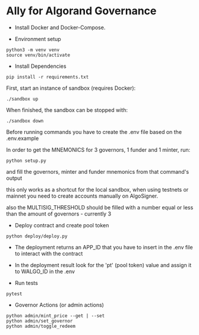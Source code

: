 # Ally for Algorand Governance

- Install Docker and Docker-Compose.

- Environment setup

```
python3 -m venv venv
source venv/bin/activate
```

- Install Dependencies
```
pip install -r requirements.txt
```

First, start an instance of sandbox (requires Docker):

```
./sandbox up
```

When finished, the sandbox can be stopped with: 

```
./sandbox down
```

Before running commands you have to create the .env file based on the .env.example

In order to get the MNEMONICS for 3 governors, 1 funder and 1 minter, run:

```
python setup.py
```

and fill the governors, minter and funder mnemonics from that command's output

this only works as a shortcut for the local sandbox, when using testnets or mainnet
you need to create accounts manually on AlgoSigner.

also the MULTISIG_THRESHOLD should be filled with a number equal or less than the amount of governors - currently 3

- Deploy contract and create pool token

```
python deploy/deploy.py
```

- The deployment returns an APP_ID that you have to insert in the .env file to interact with the contract
- In the deployment result look for the 'pt' (pool token) value and assign it to WALGO_ID in the .env

- Run tests
```
pytest
```

- Governor Actions (or admin actions)
```
python admin/mint_price --get | --set
python admin/set_governor
python admin/toggle_redeem
```
